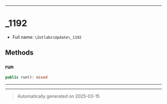 ***

# _1192





* Full name: `\Zotlabs\Update\_1192`




## Methods


### run



```php
public run(): mixed
```












***


***
> Automatically generated on 2025-03-15
